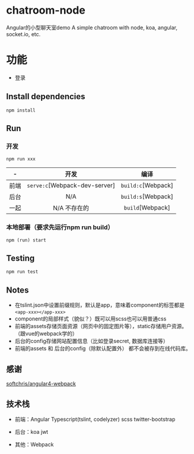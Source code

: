 # chatroom-node
Angular的小型聊天室demo
A simple chatroom with node, koa, angular, socket.io, etc.

# 功能
- 登录

## Install dependencies
```
npm install
```
## Run

### 开发
```
npm run xxx
```

|   -   |  开发  |  编译  |
|:-----:|:------:|:-----:|
|  前端  |  `serve:c`[Webpack-dev-server]|  `build:c`[Webpack]  |
|  后台  |  N/A           |  `build:s`[Webpack]  |
|  一起  |  N/A  不存在的                |  `build`[Webpack] |

### 本地部署（要求先运行npm run build）
```
npm (run) start
```

## Testing
```
npm run test
```

## Notes
- 在tslint.json中设置前缀规则，默认是app，意味着component的标签都是`<app-xxx></app-xxx>`
- component的局部样式（貌似？）既可以用scss也可以用普通css
- 前端的assets存储页面资源（网页中的固定图片等），static存储用户资源。（跟vue的webpack学的）
- 后台的config存储网站配置信息（比如登录secret, 数据库连接等）
- 前端的assets 和 后台的config（除默认配置外） 都不会被存到在线代码库。

## 感谢
[softchris/angular4-webpack](https://github.com/softchris/angular4-webpack)

## 技术栈
- 前端：Angular Typescript(tslint, codelyzer) scss twitter-bootstrap 

- 后台：koa jwt 

- 其他：Webpack